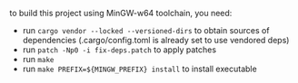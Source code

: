 to build this project using MinGW-w64 toolchain, you need:
- run `cargo vendor --locked --versioned-dirs` to obtain sources of dependencies (.cargo/config.toml is already set to use vendored deps)
- run `patch -Np0 -i fix-deps.patch` to apply patches
- run `make`
- run `make PREFIX=${MINGW_PREFIX} install` to install executable
